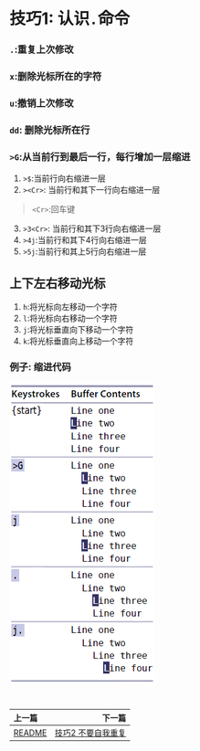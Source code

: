 # 技巧1:  认识`.`命令

### `.`:重复上次修改

### `x`:删除光标所在的字符

### `u`:撤销上次修改

### `dd`: 删除光标所在行

### `>G`:从当前行到最后一行，每行增加一层缩进

1. `>$`:当前行向右缩进一层
2. `><Cr>`: 当前行和其下一行向右缩进一层
> `<Cr>`:回车键
3. `>3<Cr>`: 当前行和其下3行向右缩进一层
4. `>4j`:当前行和其下4行向右缩进一层
5. `>5j`:当前行和其上5行向右缩进一层


## 上下左右移动光标

1. `h`:将光标向左移动一个字符
2. `l`:将光标向右移动一个字符
3. `j`:将光标垂直向下移动一个字符
3. `k`:将光标垂直向上移动一个字符

### 例子:  缩进代码

![tip1](../images/tip1.png)



<br>  

|上一篇|下一篇|
|:---|---:|
|[README](../README.md)  |[技巧2 不要自我重复](tip2.md)|

